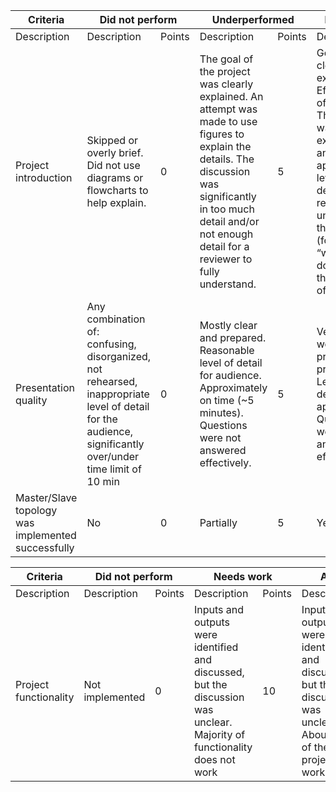 <table><thead>
  <tr>
    <th>Criteria</th>
    <th colspan="2">Did not perform</th>
    <th colspan="2">Underperformed</th>
    <th colspan="2">Met expectations</th>
  </tr></thead>
<tbody>
  <tr>
    <td>Description</td>
    <td>Description</td>
    <td>Points</td>
    <td>Description</td>
    <td>Points</td>
    <td>Description</td>
    <td>Points</td>
  </tr>
  <tr>
    <td>Project introduction</td>
    <td>Skipped or overly brief. Did not use diagrams or flowcharts to help explain.</td>
    <td>0</td>
    <td>The goal of the project was clearly explained. An attempt was made to use figures to explain the details. The discussion was significantly in too much detail and/or not enough detail for a reviewer to fully understand.</td>
    <td>5</td>
    <td>Goal was clearly explained. Effective use of figures. The project was clearly explained at an appropriate level of detail for a reviewer to understand the project (focus on “what was done”, not the “details of how”).</td>
    <td>10</td>
  </tr>
  <tr>
    <td>Presentation quality</td>
    <td>Any combination of: confusing, disorganized, not rehearsed, inappropriate level of detail for the audience, significantly over/under time limit of 10 min</td>
    <td>0</td>
    <td>Mostly clear and prepared. Reasonable level of detail for audience. Approximately on time (~5 minutes). Questions were not answered effectively.</td>
    <td>5</td>
    <td>Very clear, well prepared presentation. Level of detail is appropriate. Questions were answered effectively.</td>
    <td>10</td>
  </tr>
  <tr>
    <td>Master/Slave topology was implemented successfully</td>
    <td>No</td>
    <td>0</td>
    <td>Partially</td>
    <td>5</td>
    <td>Yes</td>
    <td>10</td>
  </tr>
</tbody></table>

<table><thead>
  <tr>
    <th>Criteria</th>
    <th colspan="2">Did not perform</th>
    <th colspan="2">Needs work</th>
    <th colspan="2">Acceptable</th>
    <th colspan="2">Good</th>
    <th colspan="2">Excellent</th>
  </tr></thead>
<tbody>
  <tr>
    <td>Description</td>
    <td>Description</td>
    <td>Points</td>
    <td>Description</td>
    <td>Points</td>
    <td>Description</td>
    <td>Points</td>
    <td>Description</td>
    <td>Points</td>
    <td>Description</td>
    <td>Points</td>
  </tr>
  <tr>
    <td>Project functionality</td>
    <td>Not implemented</td>
    <td>0</td>
    <td>Inputs and outputs were identified and discussed, but the discussion was unclear. Majority of functionality does not work</td>
    <td>10</td>
    <td>Inputs and outputs were identified and discussed, but the discussion was unclear. About half of the project works.</td>
    <td>20</td>
    <td>Inputs and outputs were clearly identified and discussed. Project mostly works, but there a few minor bugs</td>
    <td>30</td>
    <td>Inputs and outputs were clearly identified. Project fully works.</td>
    <td>40</td>
  </tr>
</tbody></table>
